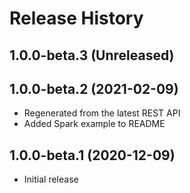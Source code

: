 # Release History

## 1.0.0-beta.3 (Unreleased)


## 1.0.0-beta.2 (2021-02-09)

- Regenerated from the latest REST API
- Added Spark example to README

## 1.0.0-beta.1 (2020-12-09)

- Initial release
